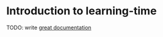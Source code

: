 # Introduction to learning-time

TODO: write [great documentation](http://jacobian.org/writing/what-to-write/)
